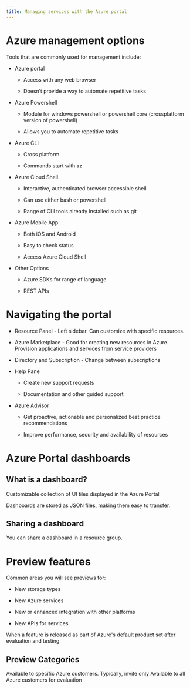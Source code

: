 ```yaml
---
title: Managing services with the Azure portal
---
```


# Azure management options

Tools that are commonly used for management include:

-   Azure portal

    -   Access with any web browser

    -   Doesn’t provide a way to automate repetitive tasks

-   Azure Powershell

    -   Module for windows powershell or powershell core (crossplatform
        version of powershell)

    -   Allows you to automate repetitive tasks

-   Azure CLI

    -   Cross platform

    -   Commands start with `az`

-   Azure Cloud Shell

    -   Interactive, authenticated browser accessible shell

    -   Can use either bash or powershell

    -   Range of CLI tools already installed such as git

-   Azure Mobile App

    -   Both iOS and Android

    -   Easy to check status

    -   Access Azure Cloud Shell

-   Other Options

    -   Azure SDKs for range of language

    -   REST APIs

# Navigating the portal

-   Resource Panel - Left sidebar. Can customize with specific
    resources.

-   Azure Marketplace - Good for creating new resources in Azure.
    Provision applications and services from service providers

-   Directory and Subscription - Change between subscriptions

-   Help Pane

    -   Create new support requests

    -   Documentation and other guided support

-   Azure Advisor

    -   Get proactive, actionable and personalized best practice
        recommendations

    -   Improve performance, security and availability of resources

# Azure Portal dashboards

## What is a dashboard?

<Definition name="Dashboard">
Customizable collection of UI tiles displayed in the Azure Portal
</Definition>

Dashboards are stored as JSON files, making them easy to transfer.

## Sharing a dashboard

You can share a dashboard in a resource group.

# Preview features

Common areas you will see previews for:

-   New storage types

-   New Azure services

-   New or enhanced integration with other platforms

-   New APIs for services

<Definition name="General Availability">
When a feature is released as part of Azure's default product set after evaluation and testing
</Definition>

## Preview Categories

<Definition name="Private Preview">
Available to specific Azure customers. Typically, invite only
</Definition>

<Definition name="Public Preview">
Available to all Azure customers for evaluation
</Definition>

